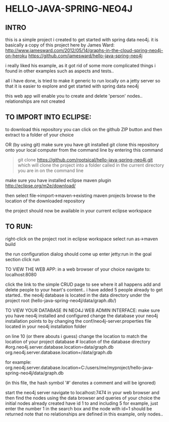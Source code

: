 HELLO-JAVA-SPRING-NEO4J
=======================

INTRO
-----
this is a simple project i created to get started with spring data neo4j.
it is basically a copy of this project here by James Ward:
http://www.jamesward.com/2012/05/14/graphs-in-the-cloud-spring-neo4j-on-heroku
https://github.com/jamesward/hello-java-spring-neo4j

i really liked his example, as it got rid of some more complicated things i found in other examples such as aspects and tests..

all i have done, is tried to make it generic to run locally on a jetty server so that it is easier to explore and get started with spring data neo4j

this web app will enable you to create and delete 'person' nodes.. relationships are not created


TO IMPORT INTO ECLIPSE:
-----------------------
to download this repository you can click on the github ZIP button and then extract to a folder of your choice 

OR (by using git)
make sure you have git installed
git clone this repository onto your local computer from the command line by entering this command
>git clone https://github.com/rootsical/hello-java-spring-neo4j.git <local name>
which will clone the project into a folder called <local name> in the current directory you are in on the command line

make sure you have installed eclipse maven plugin 
http://eclipse.org/m2e/download/

then select
file->import->maven->existing maven projects
browse to the location of the downloaded repository

the project should now be available in your current eclipse workspace

TO RUN:
-------
right-click on the project root in eclipse workspace
select run as->maven build

the run configuration dialog should come up
enter
jetty:run in the goal section
click run

TO VIEW THE WEB APP:
in a web browser of your choice navigate to:
localhost:8080

click the link to the simple CRUD page to see where it all happens
add and delete people to your heart's content..
i have added 5 people already to get started..
the neo4j database is located in the data directory under the project root
(hello-java-spring-neo4j/data/graph.db/)

TO VIEW YOUR DATABASE IN NEO4J WEB ADMIN INTERFACE:
make sure you have neo4j installed and configured
change the database your neo4j installation points to by changing the
conf/neo4j-server.properties file located in your neo4j installation folder

on line 10 (or there abouts i guess) change the location to match the location of your project database
    # location of the database directory 
    #org.neo4j.server.database.location=data/graph.db
    org.neo4j.server.database.location=<path-to-your-project>/data/graph.db

for example:
    org.neo4j.server.database.location=C:/users/me/myproject/hello-java-spring-neo4j/data/graph.db

(in this file, the hash symbol '#' denotes a comment and will be ignored)

start the neo4j server
navigate to localhost:7474 in your web browser and then find the nodes using the data browser and queries of your choice
the initial nodes already created have id 1 to and including 5
for example, just enter the number 1 in the search box and the node with id=1 should be returned
note that no relationships are defined in this example, only nodes..